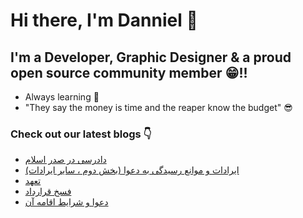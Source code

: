 # Hi there, I'm Danniel 👋 

## I'm a Developer, Graphic Designer & a proud open source community member 😁!!

- Always learning 🧐
- "They say the money is time and the reaper know the budget" 😎

### Check out our latest blogs 👇

<!-- BLOG-POST-LIST:START -->
- [دادرسی در  صدر اسلام](https://hesabraslaw.com/blog/%D8%AF%D8%A7%D8%AF%D8%B1%D8%B3%DB%8C-%D8%AF%D8%B1-%D8%B5%D8%AF%D8%B1-%D8%A7%D8%B3%D9%84%D8%A7%D9%85/)
- [ایرادات و موانع رسیدگی به دعوا &lpar;بخش دوم ، سایر ایرادات&rpar;](https://hesabraslaw.com/blog/%D8%A7%DB%8C%D8%B1%D8%A7%D8%AF%D8%A7%D8%AA-%D9%88-%D9%85%D9%88%D8%A7%D9%86%D8%B9-%D8%B1%D8%B3%DB%8C%D8%AF%DA%AF%DB%8C-%D8%A8%D9%87-%D8%AF%D8%B9%D9%88%D8%A7-%D8%A8%D8%AE%D8%B4-%D8%AF%D9%88%D9%85-%D8%B3%D8%A7%DB%8C%D8%B1-%D8%A7%DB%8C%D8%B1%D8%A7%D8%AF%D8%A7%D8%AA/)
- [تعهد](https://hesabraslaw.com/blog/%D8%AA%D8%B9%D9%87%D8%AF/)
- [فسخ قرارداد](https://hesabraslaw.com/blog/%D9%81%D8%B3%D8%AE-%D9%82%D8%B1%D8%A7%D8%B1%D8%AF%D8%A7%D8%AF/)
- [دعوا و شرایط اقامه آن](https://hesabraslaw.com/blog/%D8%AF%D8%B9%D9%88%D8%A7-%D9%88-%D8%B4%D8%B1%D8%A7%DB%8C%D8%B7-%D8%A7%D9%82%D8%A7%D9%85%D9%87-%D8%A2%D9%86/)
<!-- BLOG-POST-LIST:END -->
